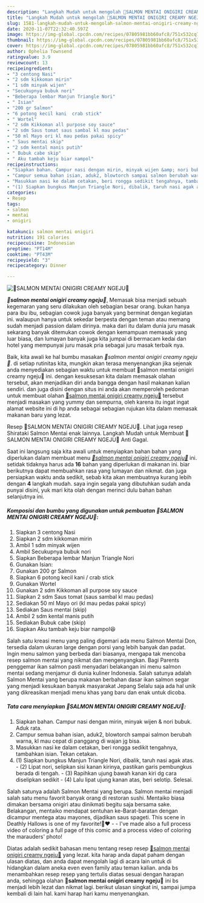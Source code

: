 ```yaml
---
description: "Langkah Mudah untuk mengolah 🍙SALMON MENTAI ONIGIRI CREAMY NGEJU🍙 Lezat"
title: "Langkah Mudah untuk mengolah 🍙SALMON MENTAI ONIGIRI CREAMY NGEJU🍙 Lezat"
slug: 1581-langkah-mudah-untuk-mengolah-salmon-mentai-onigiri-creamy-ngeju-lezat
date: 2020-11-07T22:32:40.597Z
image: https://img-global.cpcdn.com/recipes/07805981bb60afc8/751x532cq70/🍙salmon-mentai-onigiri-creamy-ngeju🍙-foto-resep-utama.jpg
thumbnail: https://img-global.cpcdn.com/recipes/07805981bb60afc8/751x532cq70/🍙salmon-mentai-onigiri-creamy-ngeju🍙-foto-resep-utama.jpg
cover: https://img-global.cpcdn.com/recipes/07805981bb60afc8/751x532cq70/🍙salmon-mentai-onigiri-creamy-ngeju🍙-foto-resep-utama.jpg
author: Ophelia Townsend
ratingvalue: 3.9
reviewcount: 13
recipeingredient:
- "3 centong Nasi"
- "2 sdm kikkoman mirin"
- "1 sdm minyak wijen"
- "Secukupnya bubuk nori"
- "Beberapa lembar Manjun Triangle Nori"
- " Isian"
- "200 gr Salmon"
- "6 potong kecil kani  crab stick"
- " Wortel"
- "2 sdm Kikkoman all purpose soy sauce"
- "2 sdm Saus tomat saus sambal kl mau pedas"
- "50 ml Mayo ori kl mau pedas pakai spicy"
- " Saus mentai skip"
- "2 sdm kental manis putih"
- " Bubuk cabe skip"
- " Aku tambah keju biar nampol"
recipeinstructions:
- "Siapkan bahan. Campur nasi dengan mirin, minyak wijen &amp; nori bubuk. Aduk rata."
- "Campur semua bahan isian, aduk2, blowtorch sampai salmon berubah warna, kl mau cepat di panggang di wajan jg bisa."
- "Masukkan nasi ke dalam cetakan, beri rongga sedikit tengahnya, tambahkan isian. Tekan cetakan."
- "(1) Siapkan bungkus Manjun Triangle Nori, dibalik, taruh nasi agak atas. (2) Lipat nori, selipkan sisi kanan kirinya, pastikan garis pembungkus berada di tengah. (3) Rapihkan ujung bawah kanan kiri dg cara diselipkan sedikit (4) Lalu lipat ujung kanan atas, beri selotip. Selesai."
categories:
- Resep
tags:
- salmon
- mentai
- onigiri

katakunci: salmon mentai onigiri 
nutrition: 191 calories
recipecuisine: Indonesian
preptime: "PT14M"
cooktime: "PT43M"
recipeyield: "3"
recipecategory: Dinner

---
```



![🍙SALMON MENTAI ONIGIRI CREAMY NGEJU🍙](https://img-global.cpcdn.com/recipes/07805981bb60afc8/751x532cq70/🍙salmon-mentai-onigiri-creamy-ngeju🍙-foto-resep-utama.jpg)

<b><i>🍙salmon mentai onigiri creamy ngeju🍙</i></b>, Memasak bisa menjadi sebuah kegemaran yang seru dilakukan oleh sebagian besar orang. bukan hanya para ibu ibu, sebagian cowok juga banyak yang berminat dengan kegiatan ini. walaupun hanya untuk sekedar berpesta dengan teman atau memang sudah menjadi passion dalam dirinya. maka dari itu dalam dunia juru masak sekarang banyak ditemukan cowok dengan kemampuan memasak yang luar biasa, dan lumayan banyak juga kita jumpai di bermacam kedai dan hotel yang mempunyai juru masak pria sebagai juru masak terbaik nya.

Baik, kita awali ke hal bumbu masakan <i>🍙salmon mentai onigiri creamy ngeju🍙</i>. di setiap rutinitas kita, mungkin akan terasa menyenangkan jika sejenak anda menyediakan sebagian waktu untuk membuat 🍙salmon mentai onigiri creamy ngeju🍙 ini. dengan kesuksesan kita dalam memasak olahan tersebut, akan menjadikan diri anda bangga dengan hasil makanan kalian sendiri. dan juga disini dengan situs ini anda akan memperoleh pedoman untuk membuat olahan <u>🍙salmon mentai onigiri creamy ngeju🍙</u> tersebut menjadi masakan yang yummy dan sempurna, oleh karena itu ingat ingat alamat website ini di hp anda sebagai sebagian rujukan kita dalam memasak makanan baru yang lezat.

Resep 🍙SALMON MENTAI ONIGIRI CREAMY NGEJU🍙. Lihat juga resep Shirataki Salmon Mentai enak lainnya. Langkah Mudah untuk Membuat 🍙SALMON MENTAI ONIGIRI CREAMY NGEJU🍙 Anti Gagal.


Saat ini langsung saja kita awali untuk menyiapkan bahan bahan yang diperlukan dalam membuat menu <u><i>🍙salmon mentai onigiri creamy ngeju🍙</i></u> ini. setidak tidaknya harus ada <b>16</b> bahan yang diperlukan di makanan ini. biar berikutnya dapat membuahkan rasa yang lumayan dan nikmat. dan juga persiapkan waktu anda sedikit, sebab kita akan membuatnya kurang lebih dengan <b>4</b> langkah mudah. saya ingin segala yang dibutuhkan sudah anda punyai disini, yuk mari kita olah dengan merinci dulu bahan bahan selanjutnya ini.

<!--inarticleads1-->

##### Komposisi dan bumbu yang digunakan untuk pembuatan 🍙SALMON MENTAI ONIGIRI CREAMY NGEJU🍙:

1. Siapkan 3 centong Nasi
1. Siapkan 2 sdm kikkoman mirin
1. Ambil 1 sdm minyak wijen
1. Ambil Secukupnya bubuk nori
1. Siapkan Beberapa lembar Manjun Triangle Nori
1. Gunakan  Isian:
1. Gunakan 200 gr Salmon
1. Siapkan 6 potong kecil kani / crab stick
1. Gunakan  Wortel
1. Gunakan 2 sdm Kikkoman all purpose soy sauce
1. Siapkan 2 sdm Saus tomat (saus sambal kl mau pedas)
1. Sediakan 50 ml Mayo ori (kl mau pedas pakai spicy)
1. Sediakan  Saus mentai (skip)
1. Ambil 2 sdm kental manis putih
1. Sediakan  Bubuk cabe (skip)
1. Siapkan  Aku tambah keju biar nampol😆


Salah satu kreasi menu yang paling digemari ada menu Salmon Mentai Don, tersedia dalam ukuran large dengan porsi yang lebih banyak dan padat. Ingin menu salmon yang berbeda dari biasanya, mengapa tak mencoba resep salmon mentai yang nikmat dan mengenyangkan. Bagi Parents penggemar ikan salmon pasti menyadari belakangan ini menu salmon mentai sedang menjamur di dunia kuliner Indonesia. Salah satunya adalah Salmon Mentai yang berupa makanan berbahan dasar ikan salmon segar yang menjadi kesukaan banyak masyarakat Jepang Selalu saja ada hal unik yang dikreasikan menjadi menu khas yang baru dan enak untuk dicoba. 

<!--inarticleads2-->

##### Tata cara menyiapkan 🍙SALMON MENTAI ONIGIRI CREAMY NGEJU🍙:

1. Siapkan bahan. Campur nasi dengan mirin, minyak wijen &amp; nori bubuk. Aduk rata.
1. Campur semua bahan isian, aduk2, blowtorch sampai salmon berubah warna, kl mau cepat di panggang di wajan jg bisa.
1. Masukkan nasi ke dalam cetakan, beri rongga sedikit tengahnya, tambahkan isian. Tekan cetakan.
1. (1) Siapkan bungkus Manjun Triangle Nori, dibalik, taruh nasi agak atas. - (2) Lipat nori, selipkan sisi kanan kirinya, pastikan garis pembungkus berada di tengah. - (3) Rapihkan ujung bawah kanan kiri dg cara diselipkan sedikit - (4) Lalu lipat ujung kanan atas, beri selotip. Selesai.


Salah satunya adalah Salmon Mentai yang berupa. Salmon mentai menjadi salah satu menu favorit banyak orang di restoran sushi. Mentaiko biasa dimakan bersama onigiri atau dinikmati begitu saja bersama sake. Belakangan, mentaiko mendapat sentuhan ke-Barat-baratan dengan dicampur mentega atau mayones, dijadikan saus spageti. This scene in Deathly Hallows is one of my favorite!🥺❤️ - - I&#39;ve made also a full process video of coloring a full page of this comic and a process video of coloring the marauders&#39; photo! 

Diatas adalah sedikit bahasan menu tentang resep resep <u>🍙salmon mentai onigiri creamy ngeju🍙</u> yang lezat. kita harap anda dapat paham dengan ulasan diatas, dan anda dapat mengolah lagi di acara lain untuk di hidangkan dalam aneka even even family atau teman kalian. anda bs menambahkan resep resep yang tertulis diatas sesuai dengan harapan anda, sehingga olahan <b>🍙salmon mentai onigiri creamy ngeju🍙</b> ini bs menjadi lebih lezat dan nikmat lagi. berikut ulasan singkat ini, sampai jumpa kembali di lain hal. kami harap hari kamu menyenangkan.
